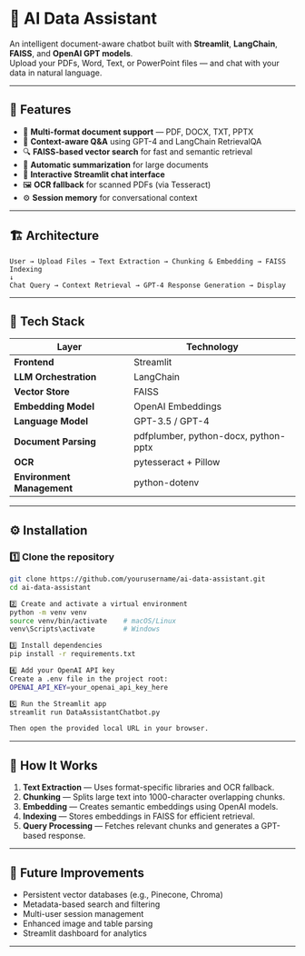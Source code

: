 # 🤖 AI Data Assistant

An intelligent document-aware chatbot built with **Streamlit**, **LangChain**, **FAISS**, and **OpenAI GPT models**.  
Upload your PDFs, Word, Text, or PowerPoint files — and chat with your data in natural language.

---

## 🌟 Features

- 📂 **Multi-format document support** — PDF, DOCX, TXT, PPTX  
- 🧠 **Context-aware Q&A** using GPT-4 and LangChain RetrievalQA  
- 🔍 **FAISS-based vector search** for fast and semantic retrieval  
- 🧾 **Automatic summarization** for large documents  
- 💬 **Interactive Streamlit chat interface**  
- 🖼️ **OCR fallback** for scanned PDFs (via Tesseract)  
- ⚙️ **Session memory** for conversational context  

---

## 🏗️ Architecture
```
User → Upload Files → Text Extraction → Chunking & Embedding → FAISS Indexing
↓
Chat Query → Context Retrieval → GPT-4 Response Generation → Display
```
---


## 🧰 Tech Stack

| Layer | Technology |
|-------|-------------|
| **Frontend** | Streamlit |
| **LLM Orchestration** | LangChain |
| **Vector Store** | FAISS |
| **Embedding Model** | OpenAI Embeddings |
| **Language Model** | GPT-3.5 / GPT-4 |
| **Document Parsing** | pdfplumber, python-docx, python-pptx |
| **OCR** | pytesseract + Pillow |
| **Environment Management** | python-dotenv |

---

## ⚙️ Installation

### 1️⃣ Clone the repository
```bash
git clone https://github.com/yourusername/ai-data-assistant.git
cd ai-data-assistant

2️⃣ Create and activate a virtual environment
python -m venv venv
source venv/bin/activate    # macOS/Linux
venv\Scripts\activate       # Windows

3️⃣ Install dependencies
pip install -r requirements.txt

4️⃣ Add your OpenAI API key
Create a .env file in the project root:
OPENAI_API_KEY=your_openai_api_key_here

5️⃣ Run the Streamlit app
streamlit run DataAssistantChatbot.py

Then open the provided local URL in your browser.
```
---

## 🧠 How It Works

1. **Text Extraction** — Uses format-specific libraries and OCR fallback.  
2. **Chunking** — Splits large text into 1000-character overlapping chunks.  
3. **Embedding** — Creates semantic embeddings using OpenAI models.  
4. **Indexing** — Stores embeddings in FAISS for efficient retrieval.  
5. **Query Processing** — Fetches relevant chunks and generates a GPT-based response.

---

## 🚀 Future Improvements

- Persistent vector databases (e.g., Pinecone, Chroma)  
- Metadata-based search and filtering  
- Multi-user session management  
- Enhanced image and table parsing  
- Streamlit dashboard for analytics  

---
